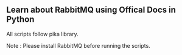 ## Learn about RabbitMQ using Offical Docs in Python

All scripts follow pika library.

Note : Please install RabbitMQ before running the scripts. 

